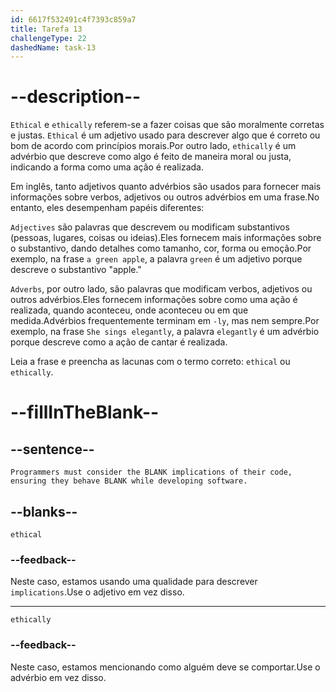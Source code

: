```yaml
---
id: 6617f532491c4f7393c859a7
title: Tarefa 13
challengeType: 22
dashedName: task-13
---
```


# --description--

`Ethical` e `ethically` referem-se a fazer coisas que são moralmente corretas e justas. `Ethical` é um adjetivo usado para descrever algo que é correto ou bom de acordo com princípios morais.Por outro lado, `ethically` é um advérbio que descreve como algo é feito de maneira moral ou justa, indicando a forma como uma ação é realizada.
 
Em inglês, tanto adjetivos quanto advérbios são usados para fornecer mais informações sobre verbos, adjetivos ou outros advérbios em uma frase.No entanto, eles desempenham papéis diferentes:
 
`Adjectives` são palavras que descrevem ou modificam substantivos (pessoas, lugares, coisas ou ideias).Eles fornecem mais informações sobre o substantivo, dando detalhes como tamanho, cor, forma ou emoção.Por exemplo, na frase `a green apple`, a palavra `green` é um adjetivo porque descreve o substantivo "apple."
 
`Adverbs`, por outro lado, são palavras que modificam verbos, adjetivos ou outros advérbios.Eles fornecem informações sobre como uma ação é realizada, quando aconteceu, onde aconteceu ou em que medida.Advérbios frequentemente terminam em `-ly`, mas nem sempre.Por exemplo, na frase `She sings elegantly`, a palavra `elegantly` é um advérbio porque descreve como a ação de cantar é realizada.
 
Leia a frase e preencha as lacunas com o termo correto: `ethical` ou `ethically`.

# --fillInTheBlank--

## --sentence--

`Programmers must consider the BLANK implications of their code, ensuring they behave BLANK while developing software.`

## --blanks--

`ethical`

### --feedback--

Neste caso, estamos usando uma qualidade para descrever `implications`.Use o adjetivo em vez disso.

---

`ethically`

### --feedback--

Neste caso, estamos mencionando como alguém deve se comportar.Use o advérbio em vez disso.
